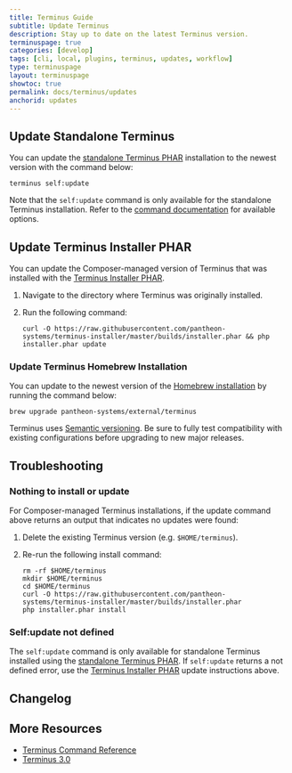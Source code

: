 ```yaml
---
title: Terminus Guide
subtitle: Update Terminus
description: Stay up to date on the latest Terminus version.
terminuspage: true
categories: [develop]
tags: [cli, local, plugins, terminus, updates, workflow]
type: terminuspage
layout: terminuspage
showtoc: true
permalink: docs/terminus/updates
anchorid: updates
---
```


<TerminusVersion text="Update to the Current Release" />

## Update Standalone Terminus

You can update the [standalone Terminus PHAR](/terminus/install#standalone-terminus-phar) installation to the newest version with the command below:

```bash{promptUser: user}
terminus self:update
```

Note that the `self:update` command is only available for the standalone Terminus installation. Refer to the [command documentation](/terminus/commands/terminus/commands/self-update) for available options.

## Update Terminus Installer PHAR

You can update the Composer-managed version of Terminus that was installed with the [Terminus Installer PHAR](/terminus/install#terminus-installer-phar).

1. Navigate to the directory where Terminus was originally installed.

1. Run the following command:

    ```bash{promptUser: user}
    curl -O https://raw.githubusercontent.com/pantheon-systems/terminus-installer/master/builds/installer.phar && php installer.phar update
    ```

### Update Terminus Homebrew Installation

You can update to the newest version of the [Homebrew installation](/terminus/install#homebrew-installation) by running the command below:

```bash{promptUser: user}
brew upgrade pantheon-systems/external/terminus
```

<Alert title="Note" type="info">

Terminus uses [Semantic versioning](https://semver.org/). Be sure to fully test compatibility with existing configurations before upgrading to new major releases.

</Alert>


## Troubleshooting

### Nothing to install or update

For Composer-managed Terminus installations, if the update command above returns an output that indicates no updates were found:

1. Delete the existing Terminus version (e.g. `$HOME/terminus`).

1. Re-run the following install command:

    ```bash{promptUser: user}
    rm -rf $HOME/terminus
    mkdir $HOME/terminus
    cd $HOME/terminus
    curl -O https://raw.githubusercontent.com/pantheon-systems/terminus-installer/master/builds/installer.phar
    php installer.phar install
    ```

### Self:update not defined

The `self:update` command is only available for standalone Terminus installed using the [standalone Terminus PHAR](/terminus/install#standalone-terminus-phar). If `self:update` returns a not defined error, use the [Terminus Installer PHAR](#update-terminus-installer-phar) update instructions above.

## Changelog

<Releases />

## More Resources

- [Terminus Command Reference](/terminus/commands)
- [Terminus 3.0](/terminus/updates)